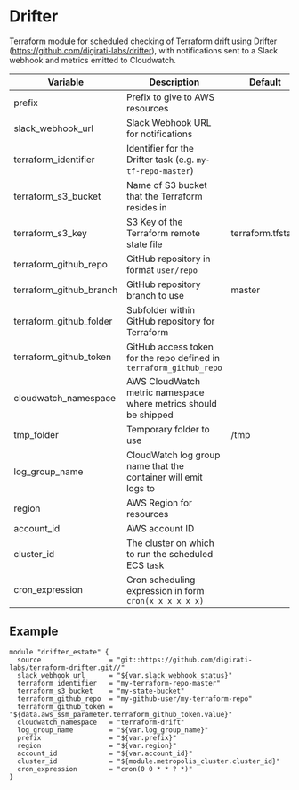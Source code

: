 # Drifter

Terraform module for scheduled checking of Terraform drift using Drifter (https://github.com/digirati-labs/drifter), with notifications sent to a Slack webhook and metrics emitted to Cloudwatch.

| Variable                | Description                                                         | Default           |
|-------------------------|---------------------------------------------------------------------|-------------------|
| prefix                  | Prefix to give to AWS resources                                     |                   |
| slack_webhook_url       | Slack Webhook URL for notifications                                 |                   |
| terraform_identifier    | Identifier for the Drifter task (e.g. `my-tf-repo-master`)          |                   |
| terraform_s3_bucket     | Name of S3 bucket that the Terraform resides in                     |                   |
| terraform_s3_key        | S3 Key of the Terraform remote state file                           | terraform.tfstate |
| terraform_github_repo   | GitHub repository in format `user/repo`                             |                   |
| terraform_github_branch | GitHub repository branch to use                                     | master            |
| terraform_github_folder | Subfolder within GitHub repository for Terraform                    |                   |
| terraform_github_token  | GitHub access token for the repo defined in `terraform_github_repo` |                   |
| cloudwatch_namespace    | AWS CloudWatch metric namespace where metrics should be shipped     |                   |
| tmp_folder              | Temporary folder to use                                             | /tmp              |
| log_group_name          | CloudWatch log group name that the container will emit logs to      |                   |
| region                  | AWS Region for resources                                            |                   |
| account_id              | AWS account ID                                                      |                   |
| cluster_id              | The cluster on which to run the scheduled ECS task                  |                   |
| cron_expression         | Cron scheduling expression in form `cron(x x x x x x)`              |                   |

## Example

```
module "drifter_estate" {
  source                 = "git::https://github.com/digirati-labs/terraform-drifter.git//"
  slack_webhook_url      = "${var.slack_webhook_status}"
  terraform_identifier   = "my-terraform-repo-master"
  terraform_s3_bucket    = "my-state-bucket"
  terraform_github_repo  = "my-github-user/my-terraform-repo"
  terraform_github_token = "${data.aws_ssm_parameter.terraform_github_token.value}"
  cloudwatch_namespace   = "terraform-drift"
  log_group_name         = "${var.log_group_name}"
  prefix                 = "${var.prefix}"
  region                 = "${var.region}"
  account_id             = "${var.account_id}"
  cluster_id             = "${module.metropolis_cluster.cluster_id}"
  cron_expression        = "cron(0 0 * * ? *)"
}

```
